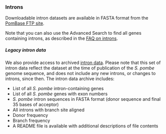 ### Introns

Downloadable intron datasets are available in FASTA format from the
[PomBase FTP site](ftp://ftp.ebi.ac.uk/pub/databases/pombase/FASTA/).

Note that you can also use the Advanced Search to find all genes
containing introns, as described in the 
[FAQ on introns](http://www.pombase.org/faqs/how-can-i-retrieve-intron-coordinates-or-sequences).

##### Legacy intron data

We also provide access to archived [intron data](ftp://ftp.ebi.ac.uk/pub/databases/pombase/pombe/Archived_directories/Intron_Data/OLD/).
Please note that this set of intron data reflect the dataset at the
time of publication of the *S. pombe* genome sequence, and does not
include any new introns, or changes to introns, since then. The
intron data archive includes:

-   List of all *S. pombe* intron-containing genes
-   List of all *S. pombe* genes with exon numbers
-   *S. pombe* intron sequences in FASTA format (donor
    sequence and final 35 bases of acceptor)
-   All introns with branch site aligned
-   Donor frequency
-   Branch frequency
-   A README file is available with additional descriptions of file
    contents
